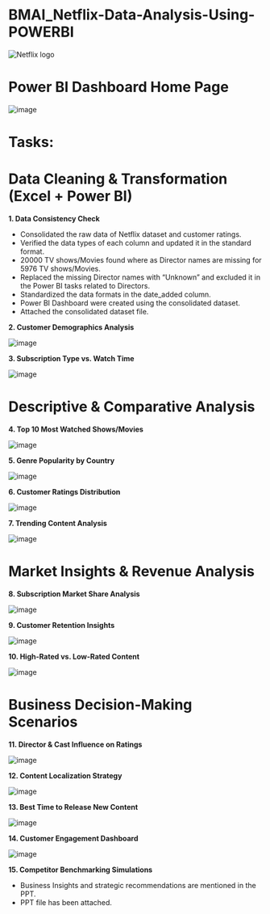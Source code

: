 # BMAI_Netflix-Data-Analysis-Using-POWERBI

![Netflix logo](https://github.com/user-attachments/assets/37a1835c-eaae-4add-9902-74473f77ce5f)

# Power BI Dashboard Home Page

![image](https://github.com/user-attachments/assets/8819232b-8bb1-4468-af52-65f39984fc3f)

# Tasks:

# Data Cleaning & Transformation (Excel + Power BI)

**1. Data Consistency Check**

* Consolidated the raw data of Netflix dataset and customer ratings.
* Verified the data types of each column and updated it in the standard format.
* 20000 TV shows/Movies found where as Director names are missing for 5976 TV shows/Movies.
* Replaced the missing Director names with “Unknown” and excluded it in the Power BI tasks related to Directors.
* Standardized the data formats in the date_added column.
* Power BI Dashboard were created using the consolidated dataset.
* Attached the consolidated dataset file.
  
**2. Customer Demographics Analysis**

![image](https://github.com/user-attachments/assets/05bdc0fe-4ceb-4b99-81c3-4ba107eceec7)

**3. Subscription Type vs. Watch Time**

![image](https://github.com/user-attachments/assets/f5c2d25d-cae3-4483-9b89-a85c6f13d236)

# Descriptive & Comparative Analysis

**4. Top 10 Most Watched Shows/Movies**

![image](https://github.com/user-attachments/assets/dee7eea4-9918-4e48-867f-9ca5219d8da5)

**5. Genre Popularity by Country**

![image](https://github.com/user-attachments/assets/2a566aa9-02f0-4a5b-940d-821776163fa5)

**6. Customer Ratings Distribution**

![image](https://github.com/user-attachments/assets/a5b3d80f-be0c-4001-9ac6-c8e3193aadf9)

**7. Trending Content Analysis**

![image](https://github.com/user-attachments/assets/e42913ab-cb1e-4bd3-95fe-ce914473a812)

# Market Insights & Revenue Analysis

**8. Subscription Market Share Analysis**

![image](https://github.com/user-attachments/assets/fa243521-c5b4-4b1b-8c36-416c68cedf38)

**9. Customer Retention Insights**

![image](https://github.com/user-attachments/assets/0e6abc5f-18e1-42d1-927a-44ab55fe7761)

**10. High-Rated vs. Low-Rated Content**

![image](https://github.com/user-attachments/assets/fb1c1c41-5ee8-4b75-b321-66d4713cfc31)

# Business Decision-Making Scenarios

**11. Director & Cast Influence on Ratings**

![image](https://github.com/user-attachments/assets/9a0174a3-0097-4ba7-afb4-b368a7c1800e)

**12. Content Localization Strategy**

![image](https://github.com/user-attachments/assets/0b7c96ff-3b2f-4a81-8122-9fb85f9b5efc)

**13. Best Time to Release New Content**

![image](https://github.com/user-attachments/assets/ff5f4cf4-fd5e-4f62-b6c5-7c431735ace0)

**14. Customer Engagement Dashboard**

![image](https://github.com/user-attachments/assets/1e4855bc-fc1a-4d2c-810f-8386e5dc7b8b)

**15. Competitor Benchmarking Simulations**

* Business Insights and strategic recommendations are mentioned in the PPT.
* PPT file has been attached.
